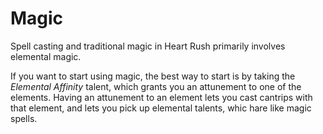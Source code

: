 # Magic

Spell casting and traditional magic in Heart Rush primarily involves elemental magic.

If you want to start using magic, the best way to start is by taking the _Elemental Affinity_ talent, which grants you an attunement to one of the elements. Having an attunement to an element lets you cast cantrips with that element, and lets you pick up elemental talents, whic hare like magic spells.
